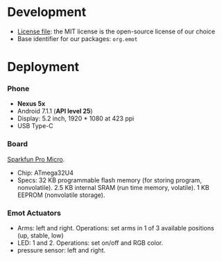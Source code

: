 # Development

- [License file](LICENSE): the MIT license is the open-source license of our choice
- Base identifier for our packages: `org.emot`

# Deployment

### Phone

- **Nexus 5x**
- Android 7.1.1 (**API level 25**)
- Display: 5.2 inch, 1920 * 1080 at 423 ppi
- USB Type-C

### Board

[Sparkfun Pro Micro](https://www.sparkfun.com/products/12640).

- Chip: ATmega32U4
- Specs: 32 KB programmable flash memory (for storing program, nonvolatile). 2.5 KB internal SRAM (run time memory, volatile). 1 KB EEPROM (nonvolatile storage).

### Emot Actuators

- Arms: left and right. Operations: set arms in 1 of 3 available positions (up, stable, low)
- LED: 1 and 2. Operations: set on/off and RGB color.
- pressure sensor: left and right.
